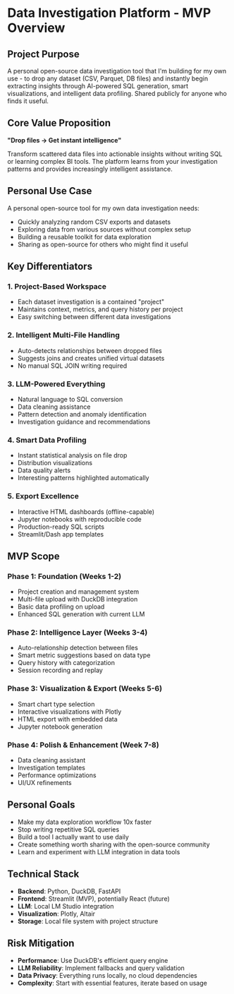 # Data Investigation Platform - MVP Overview

## Project Purpose
A personal open-source data investigation tool that I'm building for my own use - to drop any dataset (CSV, Parquet, DB files) and instantly begin extracting insights through AI-powered SQL generation, smart visualizations, and intelligent data profiling. Shared publicly for anyone who finds it useful.

## Core Value Proposition
**"Drop files → Get instant intelligence"**

Transform scattered data files into actionable insights without writing SQL or learning complex BI tools. The platform learns from your investigation patterns and provides increasingly intelligent assistance.

## Personal Use Case
A personal open-source tool for my own data investigation needs:
- Quickly analyzing random CSV exports and datasets
- Exploring data from various sources without complex setup
- Building a reusable toolkit for data exploration
- Sharing as open-source for others who might find it useful

## Key Differentiators

### 1. Project-Based Workspace
- Each dataset investigation is a contained "project"
- Maintains context, metrics, and query history per project
- Easy switching between different data investigations

### 2. Intelligent Multi-File Handling
- Auto-detects relationships between dropped files
- Suggests joins and creates unified virtual datasets
- No manual SQL JOIN writing required

### 3. LLM-Powered Everything
- Natural language to SQL conversion
- Data cleaning assistance
- Pattern detection and anomaly identification
- Investigation guidance and recommendations

### 4. Smart Data Profiling
- Instant statistical analysis on file drop
- Distribution visualizations
- Data quality alerts
- Interesting patterns highlighted automatically

### 5. Export Excellence
- Interactive HTML dashboards (offline-capable)
- Jupyter notebooks with reproducible code
- Production-ready SQL scripts
- Streamlit/Dash app templates

## MVP Scope

### Phase 1: Foundation (Weeks 1-2)
- Project creation and management system
- Multi-file upload with DuckDB integration
- Basic data profiling on upload
- Enhanced SQL generation with current LLM

### Phase 2: Intelligence Layer (Weeks 3-4)
- Auto-relationship detection between files
- Smart metric suggestions based on data type
- Query history with categorization
- Session recording and replay

### Phase 3: Visualization & Export (Weeks 5-6)
- Smart chart type selection
- Interactive visualizations with Plotly
- HTML export with embedded data
- Jupyter notebook generation

### Phase 4: Polish & Enhancement (Week 7-8)
- Data cleaning assistant
- Investigation templates
- Performance optimizations
- UI/UX refinements

## Personal Goals
- Make my data exploration workflow 10x faster
- Stop writing repetitive SQL queries
- Build a tool I actually want to use daily
- Create something worth sharing with the open-source community
- Learn and experiment with LLM integration in data tools

## Technical Stack
- **Backend**: Python, DuckDB, FastAPI
- **Frontend**: Streamlit (MVP), potentially React (future)
- **LLM**: Local LM Studio integration
- **Visualization**: Plotly, Altair
- **Storage**: Local file system with project structure

## Risk Mitigation
- **Performance**: Use DuckDB's efficient query engine
- **LLM Reliability**: Implement fallbacks and query validation
- **Data Privacy**: Everything runs locally, no cloud dependencies
- **Complexity**: Start with essential features, iterate based on usage